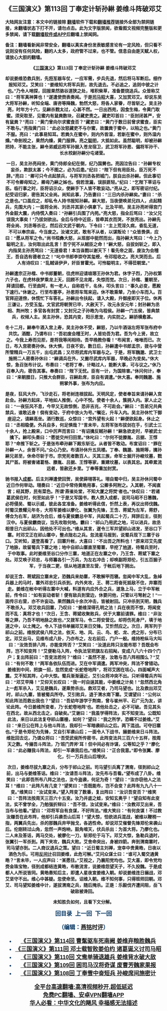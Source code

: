  <!-- 面包屑导航 --> <h2>《三国演义》第113回 丁奉定计斩孙綝 姜维斗阵破邓艾</h2> <p class="notice"><b>大陆网友注意：本文中的链接除 <a href="https://github.com/bannedbook/fanqiang" >翻墙</a>软件下载和<a href="https://github.com/killgcd/justmysocks/blob/master/README.md">翻墙推荐</a>链接外全部为禁网链接，未翻墙状态下打不开，请勿点击。此为文字版禁闻，欲看图文视频完整版和更多禁闻，请下载<a href="https://github.com/bannedbook/fanqiang">翻墙软件或APP</a>后翻墙上禁闻网。</p><p>备注：翻墙看新闻非常安全，翻墙以真实身份发表敏感言论有一定风险，但只看不说则没有任何风险，翻的人太多，政府管不过来，也不管。信息自由是天赋人权，请放心大胆的翻墙。</b></p>  <div class="entry"> <p><b style="font-family: arial; text-align: center;"></p> <p></p> <p><b style="font-family: arial;">&#12298;<a href="https://www.bannedbook.org/bnews/tag/%e4%b8%89%e5%9b%bd%e6%bc%94%e4%b9%89/" class="st_tag internal_tag" rel="tag" title="标签 三国演义 下的日志">三国演义</a>&#12299;第113回 丁奉定计斩孙綝 姜维斗阵破邓艾</p> <p></p> <p>   却说姜维恐救兵到&#65292;先<a href="https://www.bannedbook.org/bnews/tag/%e5%b0%86%e5%86%9b/" class="st_tag internal_tag" rel="tag" title="标签 将军 下的日志">将军</a>器车仗&#65292;一应军需&#65292;步兵先退&#65292;然后将马军断后&#12290;细作报知邓艾&#12290;艾笑曰&#65306;&#8220;姜维知大将军兵到&#65292;故先退去&#12290;不必追之&#65292;追则中彼之计也&#12290;&#8221;乃令人哨探&#65292;回报果然骆谷道狭之处&#65292;堆积柴草&#65292;准备要烧追兵&#12290;众皆称艾曰&#65306;&#8220;将军真神算也&#65281;&#8221;遂遣使赍表奏闻&#12290;于是<a href="https://www.bannedbook.org/bnews/tag/%e5%8f%b8%e9%a9%ac%e6%98%ad/" class="st_tag internal_tag" rel="tag" title="标签 司马昭 下的日志">司马昭</a>大喜&#65292;又加赏邓艾&#12290;却说东吴大将军孙綝&#65292;听知全端&#12289;唐咨等降魏&#65292;勃然大怒&#65292;将各人家眷&#65292;尽皆斩之&#12290;吴主孙亮&#65292;时年方十六&#65292;见綝杀戮太过&#65292;心甚不然&#12290;一日出西苑&#65292;因食生梅&#65292;令黄门取蜜&#12290;须臾取至&#65292;见蜜内有鼠粪数块&#65292;召藏吏责之&#12290;藏吏叩首曰&#65306;&#8220;臣封闭甚严&#65292;安有鼠粪&#65311;&#8221;亮曰&#65306;&#8220;黄门曾向尔求蜜食否&#65311;&#8221;藏吏曰&#65306;&#8220;黄门于数日前曾求蜜食&#65292;臣实不敢与&#12290;&#8221;亮指黄门曰&#65306;&#8220;此必汝怒藏吏不与尔蜜&#65292;故置粪于蜜中&#65292;以陷之也&#12290;&#8221;黄门不服&#12290;亮曰&#65306;&#8220;此事易知耳&#12290;若粪久在蜜中&#65292;则内外皆湿&#65292;若新在蜜中&#65292;则外湿内燥&#12290;&#8221;命剖视之&#65292;果然内燥&#65292;黄门服罪&#12290;亮之<a href="https://www.bannedbook.org/bnews/tag/%E8%81%AA%E6%98%8E/" class="st_tag internal_tag" rel="tag" title="标签 聪明 下的日志">聪明</a>&#65292;大抵如此&#12290;虽然聪明&#65292;却被孙綝把持&#65292;不能主张&#65292;綝令弟威远将军孙据入苍龙宿卫&#65292;武卫将军孙恩&#12289;偏将军孙干&#12289;长水校尉孙綝分屯诸营&#12290;</p> <p></p>  <p>一日&#65292;吴主孙亮闷坐&#65292;黄门侍郎全纪在侧&#65292;纪乃国舅也&#12290;亮因泣告曰&#65306;&#8220;孙綝专权妄杀&#65292;欺朕太甚&#65307;今不图之&#65292;必为后患&#12290;&#8221;纪曰&#65306;&#8220;陛下但有用臣处&#65292;臣万死不辞&#12290;&#8221;亮曰&#65306;&#8220;卿可只今点起禁兵&#65292;与将军刘丞各把城门&#65292;朕自出杀孙綝&#12290;但此事切不可令卿母知之&#65292;卿母乃綝之姊也&#12290;倘若泄漏&#65292;误朕匪轻&#12290;&#8221;纪曰&#65306;&#8220;乞陛下草诏与臣&#12290;临行事之时&#65292;臣将诏示众&#65292;使綝手下人皆不敢妄动&#12290;&#8221;亮从之&#65292;即写密诏付纪&#12290;纪受诏归家&#65292;密告其父全尚&#12290;尚知此事&#65292;乃告妻曰&#65306;&#8220;三日内杀孙綝矣&#12290;&#8221;妻曰&#65306;&#8220;杀之是也&#12290;&#8221;口虽应之&#65292;却私令人持书报知孙綝&#12290;綝大怒&#65292;当夜便唤弟兄四人&#65292;点起精兵&#65292;先围大内&#65307;一面将全尚&#12289;刘丞并其家小俱拿下&#12290;比及平明&#65292;吴主孙亮听得宫门外金鼓大震&#65292;内侍慌入奏曰&#65306;&#8220;孙綝引兵围了内苑&#12290;&#8221;亮大怒&#65292;指全后骂曰&#65306;&#8220;汝父兄误我大事矣&#65281;&#8221;乃拔剑欲出&#12290;全后与侍中近臣&#65292;皆牵其衣而哭&#65292;不放亮出&#12290;孙綝先将全尚&#12289;刘丞等杀讫&#65292;然后召文武于朝内&#65292;下令曰&#65306;&#8220;主上荒淫久病&#65292;昏乱无道&#65292;不可以奉宗庙&#65292;今当废之&#12290;汝诸文武&#65292;敢有不从者&#65292;以谋叛论&#65281;&#8221;众皆畏俱&#65292;应曰&#65306;&#8220;愿从将军之令&#12290;&#8221;尚书桓彝大怒&#65292;从班部中挺然而出&#65292;指孙綝大骂曰&#65306;&#8220;今上乃聪明之主&#65292;汝何取出此乱言&#65281;吾宁死不从贼臣之命&#65281;&#8221;綝大怒&#65292;自拔剑斩之&#65292;即入内指吴主孙亮骂曰&#65306;&#8220;无道昏君&#65281;本当诛戮以谢天下&#65281;看先帝之面&#65292;废汝为会稽王&#65292;吾自选有德者立之&#65281;&#8221;叱中书郎李崇夺其玺绶&#65292;令邓程收之&#12290;亮大哭而去&#12290;后人有诗叹曰&#65306;&#8220;乱贼诬伊尹&#65292;奸臣冒霍光&#12290;可怜聪明主&#65292;不得莅朝堂&#12290;&#8221;</p> <p></p> <p>     孙綝遣宗正孙楷&#12289;中书郎董朝&#65292;往虎林迎请琅琊王孙休为君&#12290;休字子烈&#65292;乃孙权第六子也&#65292;在虎林夜梦乘龙上天&#65292;回顾不见龙尾&#65292;失惊而觉&#12290;次日&#65292;孙楷&#12289;董朝至&#65292;拜请回都&#12290;行至曲阿&#65292;有一老人&#65292;自称姓干&#65292;名休&#65292;叩头言曰&#65306;&#8220;事久必变&#65292;愿殿下速行&#12290;&#8221;休谢之&#12290;行至布塞亭&#65292;孙恩将车驾来迎&#12290;休不敢乘辇&#65292;乃坐小车而入&#12290;百官拜迎道傍&#65292;休慌忙下车答礼&#12290;孙綝出令扶起&#65292;请入大殿&#65292;升御座即天子位&#12290;休再三谦让&#65292;方受玉玺&#12290;文官武将朝贺已毕&#65292;大赦天下&#65292;改元永安元年&#65307;封孙綝为丞相&#12289;荆州牧&#65307;多官各有封赏&#65307;又封兄之子孙皓为乌程侯&#12290;孙綝一门五侯&#65292;皆典禁兵&#65292;权倾人主&#12290;吴主孙休&#65292;恐其内变&#65292;阳示恩宠&#65292;内实防之&#12290;綝骄横愈甚&#12290;</p> <p></p> <p>冬十二月&#65292;綝奉牛酒入宫上寿&#65292;吴主孙休不受&#65292;綝怒&#65292;乃以牛酒诣左将军张布府中共饮&#12290;酒酣&#65292;乃谓布曰&#65306;&#8220;吾初废会稽王时&#65292;人皆劝吾为君&#12290;吾为今上贤&#65292;故立之&#12290;今我上寿而见拒&#65292;是将我等闲相待&#12290;吾早晚教你看&#65281;&#8221;布闻言&#65292;唯唯而已&#12290;次日&#65292;布入宫密奏孙休&#12290;休大惧&#65292;日夜不安&#12290;数日后&#65292;孙綝遣中书郎孟宗&#65292;拨与中营所管精兵一万五千&#65292;出屯武昌&#65307;又尽将武库内军器与之&#12290;于是&#65292;将军魏邈&#12289;武卫士施朔二人密奏孙休曰&#65306;&#8220;綝调兵在外&#65292;又搬尽武库内军器&#65292;早晚必为变矣&#12290;&#8221;休大惊&#65292;急召张布计议&#12290;布奏曰&#65306;&#8220;老将丁奉&#65292;计略过人&#65292;能断大事&#65292;可与议之&#12290;&#8221;休乃召奉入内&#65292;密告其事&#12290;奉奏曰&#65306;&#8220;陛下无忧&#12290;臣有一计&#65292;为国除害&#12290;&#8221;休问何计&#65292;奉曰&#65306;&#8220;来朝腊日&#65292;只推大会群臣&#65292;召綝赴席&#65292;臣自有调遣&#12290;&#8221;休大喜&#12290;奉同魏邈&#12289;施朔掌外事&#65292;张布为内应&#12290;</p> <p></p>  <p>是夜&#65292;狂风大作&#65292;飞沙走石&#65292;将老树连根拔起&#12290;天明风定&#65292;使者奉旨来请孙綝入宫赴会&#12290;孙綝方起床&#65292;平地如人推倒&#65292;心中不悦&#12290;使者十余人&#65292;簇拥入内&#12290;家人止之曰&#65306;&#8220;一夜狂风不息&#65292;今早又无故惊倒&#65292;恐非吉兆&#65292;不可赴会&#12290;&#8221;綝曰&#65306;&#8220;吾弟兄共典禁兵&#65292;谁敢近身&#65281;倘有变动&#65292;于府中放火为号&#12290;&#8221;嘱讫&#65292;升车入内&#12290;吴主孙休忙下御座迎之&#65292;请綝高坐&#12290;酒行数巡&#65292;众惊曰&#65306;&#8220;宫外望有火起&#65281;&#8221;綝便欲起身&#12290;休止之曰&#65306;&#8220;丞相稳便&#12290;外兵自多&#65292;何足惧哉&#65311;&#8221;言未毕&#65292;左将军张布拔剑在手&#65292;引武士三十余人&#65292;抢上殿来&#65292;口中厉声而言曰&#65306;&#8220;有诏擒反贼孙綝&#65281;&#8221;綝急欲走时&#65292;早被武士擒下&#12290;綝叩头奏曰&#65306;&#8220;愿徙交州归田里&#12290;&#8221;休叱曰&#65306;&#8220;尔何不徙滕胤&#12289;吕据&#12289;王惇耶&#65311;&#8221;命推下斩之&#12290;于是张布牵孙綝下殿东斩讫&#12290;从者皆不敢动&#12290;布宣诏曰&#65306;&#8220;罪在孙綝一人&#65292;余皆不问&#12290;&#8221;众心乃安&#12290;布请孙休升五凤楼&#12290;丁奉&#12289;魏邈&#12289;施朔等&#65292;擒孙綝兄弟至&#65292;休命尽斩于市&#12290;宗党死者数百人&#65292;灭其三族&#65292;命军士掘开孙峻坟墓&#65292;戮其尸首&#12290;将被害诸葛恪&#12289;滕胤&#12289;吕据&#12289;王惇等家&#65292;重建坟墓&#65292;以表其忠&#12290;其牵累流远者&#65292;皆赦还乡里&#12290;丁奉等重加封赏&#12290;</p> <p></p> <p>       驰书报入<a href="https://www.bannedbook.org/bnews/tag/%e6%88%90%e9%83%bd/" class="st_tag internal_tag" rel="tag" title="标签 成都 下的日志">成都</a>&#12290;后主刘禅遣使回贺&#65292;吴使薛珝答礼&#12290;珝自蜀中归&#65292;吴主孙休问蜀中近日作何举动&#12290;珝奏曰&#65306;&#8220;近日中常侍黄皓用事&#65292;公卿多阿附之&#12290;入其朝&#65292;不闻直言&#65307;经其野&#65292;民有菜色&#12290;所谓&#8216;燕雀处堂&#65292;不知大厦之将焚&#8217;者也&#12290;&#8221;休叹曰&#65306;&#8220;若诸葛武侯在时&#65292;何至如此乎&#65281;&#8221;于是又写国书&#65292;教人赍入成都&#65292;说司马昭不日篡魏&#65292;必将侵吴&#12289;蜀以示威&#65292;彼此各宜准备&#12290;姜维听得此信&#65292;忻然上表&#65292;再议出师伐魏&#12290;时蜀汉景耀元年冬&#65292;大将军姜维以廖化&#12289;张翼为先锋&#65292;王含&#12289;蒋斌为左军&#65292;蒋舒&#65292;傅佥为右军&#65292;胡济为合后&#65292;维与夏侯霸总中军&#65292;共起蜀兵二十万&#65292;拜辞后主&#65292;径到汉中&#12290;与夏侯霸商议&#65292;当先攻取何地&#12290;霸曰&#65306;&#8220;祁山乃用武之地&#65292;可以进兵&#65292;故丞相昔日六出祁山&#65292;因他处不可出也&#12290;&#8221;维从其言&#65292;遂令三军并望祁山进发&#65292;至谷口下寨&#12290;时邓艾正在祁山寨中&#65292;整点陇右之兵&#12290;忽流星马报到&#65292;说蜀兵现下三寨于谷口&#12290;艾听知&#65292;遂登高看了&#65292;回寨升帐&#65292;大喜曰&#65306;&#8220;不出吾之所料也&#65281;&#8221;原来邓艾先度了地脉&#65292;故留蜀兵下寨之地&#65307;地中自祁山寨直至蜀寨&#65292;早挖了<a href="https://www.bannedbook.org/bnews/tag/%E5%9C%B0%E9%81%93/" class="st_tag internal_tag" rel="tag" title="标签 地道 下的日志">地道</a>&#65292;待蜀兵至时&#65292;于中取事&#12290;此时姜维至谷口分作三寨&#65292;地道正在左寨之中&#65292;乃王含&#12289;蒋斌下寨之处&#12290;邓艾唤子邓忠&#65292;与师纂各引一万兵&#65292;为左右冲击&#65307;却唤副将郑伦&#65292;引五百掘子军&#65292;于当夜二更&#65292;径从地道直至左营&#65292;于帐后地下拥出&#12290;</p> <p></p> <p>却说王含&#12289;蒋斌因立寨未定&#65292;恐魏兵来劫寨&#65292;不敢解甲而寝&#12290;忽闻中军大乱&#65292;急绰兵器上的马时&#65292;寨外邓忠引兵杀到&#12290;内外夹攻&#65292;王&#12289;蒋二将奋死抵敌不住&#65292;弃寨而走&#12290;姜维在帐中听得左寨中大喊&#65292;料道有内应外合之兵&#65292;遂急上马&#65292;立于中军帐前&#65292;传令曰&#65306;&#8220;如有妄动者斩&#65281;便有敌兵到营边&#65292;休要问他&#65292;只管以弓弩射之&#65281;&#8221;一面传示右营&#65292;亦不许妄动&#12290;果然魏兵十余次冲击&#65292;皆被射回&#12290;只冲杀到天明&#65292;魏兵不敢杀入&#12290;邓艾收兵回寨&#65292;乃叹曰&#65306;&#8220;姜维深得孔明之法&#65281;兵在夜而不惊&#65292;将闻变而不乱&#65306;真将才也&#65281;&#8221;次日&#65292;王含&#12289;蒋斌收聚败兵&#65292;伏于大寨前请罪&#12290;维曰&#65306;&#8220;非汝等之罪&#65292;乃吾不明地脉之故也&#65292;&#8221;又拨军马&#65292;令二将安营讫&#12290;却将伤死身尸&#65292;填于地道之中&#65292;以土掩之&#12290;令人下战书单搦邓艾来日交锋&#12290;艾忻然应之&#12290;次日&#65292;两军列于祁山之前&#12290;维按武侯八阵之法&#65292;依天&#12289;地&#12289;风&#12289;云&#12289;鸟&#12289;蛇&#12289;龙&#12289;虎之形&#65292;分布已定&#12290;邓艾出马&#65292;见维布成八卦&#65292;乃亦布之&#65292;左右前后&#65292;门户一般&#12290;维持枪纵马大叫曰&#65306;&#8220;汝效吾排八阵&#65292;亦能变阵否&#65311;&#8221;艾笑曰&#65306;&#8220;汝道此阵只汝能布耶&#65311;吾既会布阵&#65292;岂不知变阵&#65281;&#8221;艾便勒马入阵&#65292;令执法官把旗左右招飐&#65292;变成八八六十四个门户&#65307;复出阵前曰&#65306;&#8220;吾变法若何&#65311;&#8221;维曰&#65306;&#8220;虽然不差&#65292;汝敢与吾八阵相围么&#65311;&#8221;艾曰&#65306;&#8220;有何不敢&#65281;&#8221;两军各依队伍而进&#12290;艾在中军调遣&#12290;两军冲突&#65292;阵法不曾错动&#12290;姜维到中间&#65292;把旗一招&#65292;忽然变成&#8220;长蛇卷地阵&#8221;&#65292;将邓艾困在垓心&#65292;四面喊声大震&#12290;艾不知其阵&#65292;心中大惊&#12290;蜀兵渐渐逼近&#65292;艾引众将冲突不出&#12290;只听得蜀兵齐叫曰&#65306;&#8220;邓艾早降&#65281;&#8221;艾仰天长叹曰&#65306;&#8220;我一时自逞其能&#65292;中姜维之计矣&#65281;&#8221;忽然西北角上一彪军杀入&#65292;艾见是魏兵&#65292;遂乘势杀出&#12290;救邓艾者&#65292;乃司马望也&#12290;比及救出邓艾时&#65292;祁山九寨&#65292;皆被蜀兵所夺&#12290;艾引败兵&#65292;退于渭水南下寨&#12290;艾谓望曰&#65306;&#8220;公何以知此阵法而救出我也&#65311;&#8221;望曰&#65306;&#8220;吾幼年游学于荆南&#65292;曾与崔州平&#12289;石广元为友&#65292;讲论此阵&#12290;今日姜维所变者&#65292;乃&#8216;长蛇卷地阵&#8217;也&#12290;若他处击之&#65292;必不可破&#12290;吾见其头在西北&#65292;故从西北击之&#65292;自破矣&#12290;&#8221;艾谢曰&#65306;&#8220;我虽学得阵法&#65292;实不知变法&#12290;公既知此法&#65292;来日以此法复夺祁山寨栅&#65292;如何&#65311;&#8221;望曰&#65306;&#8220;我之所学&#65292;恐瞒不过姜维&#12290;&#8221;艾曰&#65306;&#8220;来日公在阵上与他斗阵法&#65292;我却引一军暗袭祁山之后&#12290;两下混战&#12290;可夺旧寨也&#12290;&#8221;于是令郑伦为先锋&#65292;艾自引军袭山后&#65307;一面令人下战书&#65292;搦姜维来日斗阵法&#12290;维批回去讫&#65292;乃谓众将曰&#65306;&#8220;吾受武侯所传密书&#65292;此阵变法共三百六十五样&#65292;按周天之数&#12290;今搦吾斗阵法&#65292;乃&#8216;班门弄斧&#8217;耳&#65281;但中间必有诈谋&#65292;公等知之乎&#65311;&#8221;廖化曰&#65306;&#8220;此必赚我斗阵法&#65292;却引一军袭我后也&#12290;&#8221;维笑曰&#65306;&#8220;正合我意&#12290;&#8221;即令张翼&#12289;廖化&#65292;引一万兵去山后埋伏&#12290;</p> <p></p>  <p>         次日&#65292;姜维尽拔九寨之兵&#65292;分布于祁山之前&#12290;司马望引兵离了渭南&#65292;径到祁山之前&#65292;出马与姜维答话&#12290;维曰&#65306;&#8220;汝请吾斗阵法&#65292;汝先布与吾看&#12290;&#8221;望布成了八卦&#12290;维笑曰&#65306;&#8220;此即吾所布八阵之法也&#65292;汝今盗袭&#65292;何足为奇&#65281;&#8221;望曰&#65306;&#8220;汝亦窃他人之法耳&#65281;&#8221;维曰&#65306;&#8220;此阵凡有几变&#65311;&#8221;望笑曰&#65306;&#8220;吾既能布&#65292;岂不会变&#65311;此阵有九九八十一变&#12290;&#8221;维笑曰&#65306;&#8220;汝试变来&#12290;&#8221;望入阵变了数番&#65292;复出阵曰&#65306;&#8220;汝识吾变否&#65311;&#8221;维笑曰&#65306;&#8220;吾阵法按周天三百六十五变&#12290;汝乃井底之蛙&#65292;安知玄奥乎&#65281;&#8221;望自知有此变法&#65292;实不曾学全&#65292;乃勉强折辩曰&#65306;&#8220;吾不信&#65292;汝试变来&#12290;&#8221;维曰&#65306;&#8220;汝教邓艾出来&#65292;吾当布与他看&#12290;&#8221;望曰&#65306;&#8220;邓将军自有良谋&#65292;不好阵法&#12290;&#8221;维大笑曰&#65306;&#8220;有何良谋&#65281;不过教汝赚吾在此布阵&#65292;他却引兵袭吾山后耳&#65281;&#8221;望大惊&#65292;恰欲进兵混战&#65292;被维以鞭梢一指&#65292;两翼兵先出&#65292;杀的那魏兵弃甲抛戈&#65292;各逃性命&#12290;却说邓艾催督先锋郑伦来袭山后&#12290;伦刚转过山角&#65292;忽然一声炮响&#65292;鼓角喧天&#65292;伏兵杀出&#65306;为首大将&#12290;乃廖化也&#12290;二人未及答话&#65292;两马交处&#65292;被廖化一刀&#65292;斩郑伦于马下&#12290;邓艾大惊&#65292;急勒兵退时&#65292;张翼引一军杀到&#12290;两下夹攻&#65292;魏兵大败&#12290;艾舍命突出&#65292;身被四箭&#12290;奔到渭南寨时&#65292;司马望亦到&#12290;二人商议退兵之策&#12290;望曰&#65306;&#8220;近日蜀主刘禅&#65292;宠幸中贵黄皓&#65292;日夜以酒色为乐&#12290;可用<a href="https://www.bannedbook.org/bnews/tag/%E5%8F%8D%E9%97%B4%E8%AE%A1/" class="st_tag internal_tag" rel="tag" title="标签 反间计 下的日志">反间计</a>召回姜维&#65292;此危可解&#12290;&#8221;艾问众谋士曰&#65306;&#8220;谁可入蜀交通黄皓&#65311;&#8221;言未毕&#65292;一人应声曰&#65306;&#8220;某愿往&#12290;&#8221;艾视之&#65292;乃襄阳党均也&#12290;艾大喜&#65292;即令党均赍金珠宝物&#65292;径到成都结连黄皓&#65292;布散流言&#65292;说姜维怨望天子&#65292;不久投魏&#12290;于是成都人人所说皆同&#12290;黄皓奏知后主&#65292;即遣人星夜宣姜维入朝&#12290;却说姜维连日搦战&#65292;邓艾坚守不出&#12290;维心中甚疑&#12290;忽使命至&#12290;诏维入朝&#12290;维不知何事&#65292;只得班师回朝&#12290;邓艾&#12289;司马望知姜维中计&#65292;遂拔渭南之兵&#65292;随后掩杀&#12290;正是&#65306;乐毅伐齐遭间阻&#65292;岳飞破敌被谗回&#12290;</p> <p></p> <p>未知胜负如何&#65292;且看下文分解&#12290;</p> <p></p> <p><b style="color: #073763; font-family: arial; font-size: large;">回目录&nbsp;&nbsp;上一回&nbsp; 下一回</p> <p></p>  <p>&#65288;编辑&#65306;<a href="https://www.bannedbook.org/bnews/tag/%e7%87%95%e9%93%ad%e6%97%b6%e8%af%84/" class="st_tag internal_tag" rel="tag" title="标签 燕铭时评 下的日志">燕铭时评</a>&#65289;</p> <div id="taboola-mid-1"></div>  <ul class='op-related-articles' title='相关阅读'> <li><a href='https://www.bannedbook.org/bnews/comments/20220804/1767397.html' target='_blank'>《<b>三国演义</b>》第114回 曹髦驱车死南阙 姜维弃粮胜魏兵</a></li> <li><a href='https://www.bannedbook.org/bnews/comments/20220725/1762640.html' target='_blank'>《<b>三国演义</b>》第111回 邓士载智败姜伯约 诸葛诞义讨司马昭</a></li> <li><a href='https://www.bannedbook.org/bnews/comments/20220725/1762639.html' target='_blank'>《<b>三国演义</b>》第110回 文鸯单骑退雄兵 姜维背水破大敌</a></li> <li><a href='https://www.bannedbook.org/bnews/comments/20220725/1762638.html' target='_blank'>《<b>三国演义</b>》第109回 困司马汉将奇谋 废曹芳魏家果报</a></li> <li><a href='https://www.bannedbook.org/bnews/comments/20220725/1762637.html' target='_blank'>《<b>三国演义</b>》第108回 丁奉雪中奋短兵 孙峻席间施密计</a></li> </ul> <p class="texttj"> <a href="https://github.com/bannedbook/fanqiang/wiki/V2ray%E6%9C%BA%E5%9C%BA" target="_blank">全平台高速翻墙:高清视频秒开,超低延迟</a><br/> <a href="https://github.com/bannedbook/fanqiang/wiki/%E7%A6%81%E9%97%BB%E7%BD%91%E5%AE%89%E5%8D%93%E7%BF%BB%E5%A2%99%E6%96%B0%E9%97%BBAPP" target="_blank">免费PC翻墙、安卓VPN翻墙APP</a><br/> <a href="https://www.bannedbook.org/bnews/comments/20220220/1694796.html" target="_blank">华人必看：中华文化的飓风 幸福感无法描述</a> </p><p> </p><a name='sharetosocial'></a>  <div style="margin-bottom:5px;padding-bottom:5px;clear:both"> <div id="archive-pix-1" class="banner-ads"> <!-- AuctionX Display platform tag START --> <div id="27602x728x90x621x_ADSLOT1" clicktrack="%%CLICK_URL_ESC%%"></div>  <!-- AuctionX Display platform tag END --> </div> <div id="archive-pix-2" class="banner-ads"> <!-- AuctionX Display platform tag START --> <div id="27556x300x250x621x_ADSLOT1" clicktrack="%%CLICK_URL_ESC%%" style="margin:0 auto;text-align:center"></div>  <!-- AuctionX Display platform tag END --> </div> </div>  <div id="archive-pix-1" class="banner-ads"> <!-- AuctionX Display platform tag START --> <div id="27603x728x90x621x_ADSLOT1" clicktrack="%%CLICK_URL_ESC%%"></div>  <!-- AuctionX Display platform tag END --> </div> </div><!--END ENTRY--> 